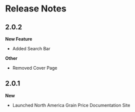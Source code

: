 # Release Notes

## 2.0.2

**New Feature**

* Added Search Bar


**Other**

* Removed Cover Page

## 2.0.1

**New**

* Launched North America Grain Price Documentation Site


